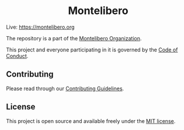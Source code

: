<h1 align="center">Montelibero</h1>

Live: https://montelibero.org

The repository is a part of the [Montelibero Organization](https://github.com/montelibero-org).

This project and everyone participating in it is governed by the [Code of Conduct](CODE_OF_CONDUCT.md).

## Contributing

Please read through our [Contributing Guidelines](CONTRIBUTING.md).

## License

This project is open source and available freely under the [MIT license](LICENSE.md).